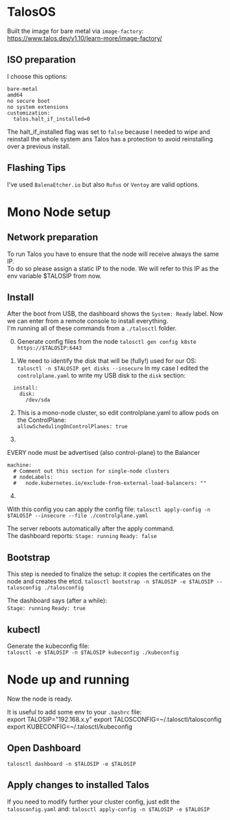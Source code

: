 # TalosOS

Built the image for bare metal via `image-factory`:  
https://www.talos.dev/v1.10/learn-more/image-factory/

## ISO preparation

I choose this options:  
```
bare-metal
amd64
no secure boot
no system extensions
customization:
  talos.halt_if_installed=0
```

The halt_if_installed flag was set to `false` because I needed to wipe and reinstall the whole system ans Talos has a protection to avoid reinstalling over a previous install.

## Flashing Tips

I've used `BalenaEtcher.io` but also `Rufus` or `Ventoy` are valid options.

# Mono Node setup

## Network preparation

To run Talos you have to ensure that the node will receive always the same IP.  
To do so please assign a static IP to the node. We will refer to this IP as the env variable $TALOSIP from now.

## Install

After the boot from USB, the dashboard shows the `System: Ready` label. Now we can enter from a remote console to install everything.  
I'm running all of these commands from a `./talosctl` folder.

0. Generate config files from the node
`talosctl gen config k8ste https://$TALOSIP:6443`

1. We need to identify the disk that will be (fully!) used for our OS:  
`talosctl -n $TALOSIP get disks --insecure`
In my case I edited the `controlplane.yaml` to write my USB disk to the `disk` section:  
```
  install:
    disk:
      /dev/sda
```

2. This is a mono-node cluster, so edit controlplane.yaml to allow pods on the ControlPlane:  
`allowSchedulingOnControlPlanes: true`

3. 
EVERY node must be advertised (also control-plane) to the Balancer
```
machine:
  # Comment out this section for single-node clusters
  # nodeLabels:
  #   node.kubernetes.io/exclude-from-external-load-balancers: ""
```

4. 
With this config you can apply the config file: 
`talosctl apply-config -n $TALOSIP --insecure --file ./controlplane.yaml`  

The server reboots automatically after the apply command.  
The dashboard reports: 
`Stage: running`
`Ready: false`

## Bootstrap

This step is needed to finalize the setup: it copies the certificates on the node and creates the etcd.
`talosctl bootstrap -n $TALOSIP -e $TALOSIP --talosconfig ./talosconfig`  

The dashboard says (after a while):  
`Stage: running`
`Ready: true`

## kubectl

Generate the kubeconfig file:  
`talosctl -e $TALOSIP -n $TALOSIP kubeconfig ./kubeconfig`

# Node up and running

Now the node is ready.  

It is useful to add some env to your `.bashrc` file:  
export TALOSIP="192.168.x.y"
export TALOSCONFIG=~/.talosctl/talosconfig
export KUBECONFIG=~/.talosctl/kubeconfig

## Open Dashboard

`talosctl dashboard -n $TALOSIP -e $TALOSIP`

## Apply changes to installed Talos

If you need to modify further your cluster config, just edit the `talosconfig.yaml` and:
`talosctl apply-config -n $TALOSIP -e $TALOSIP`